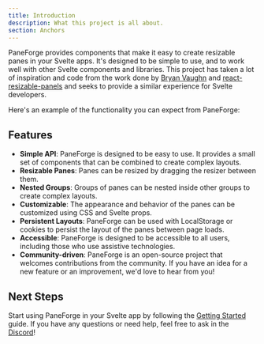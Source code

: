 ```yaml
---
title: Introduction
description: What this project is all about.
section: Anchors
---
```


<script>
	import { NestedGroupsDemo } from '$lib/components/demos'
</script>

PaneForge provides components that make it easy to create resizable panes in your Svelte apps. It's designed to be simple to use, and to work well with other Svelte components and libraries. This project has taken a lot of inspiration and code from the work done by [Bryan Vaughn](https://github.com/bvaughn) and [react-resizable-panels](https://github.com/bvaughn/react-resizable-panels) and seeks to provide a similar experience for Svelte developers.

Here's an example of the functionality you can expect from PaneForge:

<NestedGroupsDemo />

## Features

- **Simple API**: PaneForge is designed to be easy to use. It provides a small set of components that can be combined to create complex layouts.
- **Resizable Panes**: Panes can be resized by dragging the resizer between them.
- **Nested Groups**: Groups of panes can be nested inside other groups to create complex layouts.
- **Customizable**: The appearance and behavior of the panes can be customized using CSS and Svelte props.
- **Persistent Layouts**: PaneForge can be used with LocalStorage or cookies to persist the layout of the panes between page loads.
- **Accessible**: PaneForge is designed to be accessible to all users, including those who use assistive technologies.
- **Community-driven**: PaneForge is an open-source project that welcomes contributions from the community. If you have an idea for a new feature or an improvement, we'd love to hear from you!

## Next Steps

Start using PaneForge in your Svelte app by following the [Getting Started](/docs/getting-started) guide. If you have any questions or need help, feel free to ask in the [Discord](https://discord.gg/hbAGu6akVy)!
